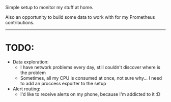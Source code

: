Simple setup to monitor my stuff at home.

Also an opportunity to build some data to work with for my Prometheus contributions.

---


# TODO:

* Data exploration:
  * I have network problems every day, still couldn't discover where is the problem
  * Sometimes, all my CPU is consumed at once, not sure why... I need to add an proccess exporter to the setup
* Alert routing:
  * I'd like to receive alerts on my phone, because I'm addicted to it :D
